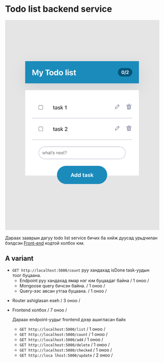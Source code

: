 # Todo list backend service

![todo-front](./todo-front.png)

Дараах зааврын дагуу todo list service бичих ба хийж дуусад урьдчилан бэлдсэн [Front-end](../front-end/) кодтой холбох юм.

## A variant

<!-- - `GET http://localhost:5000` руу хандахад ‘Todo list backend’ гэж буцаах. / 1 оноо /
- `GET http://localhost:5000/test` руу хандахад ‘This is test endpoint’ гэж буцаах. / 1 оноо /
- Mongodb-тэй холбох terminal дээр `Successfully connected mongodb` гэж харуулах / 5 оноо / -->
<!-- - Task schema үүсгэх
  - text : string / 1 оноо /
  - isDone : boolean, default: false / 1 оноо /
  - createdDate: date / 1 оноо / -->
<!-- - `GET http://localhost:5000/list` руу хандахад list-ийг array болгож буцаана.
  - Endpoint руу хандахад ямар нэг юм буцаадаг байна. / 1 оноо /
  - Mongoose query бичсэн байна. / 1 оноо /
  - Query-ээс авсан утгаа буцаана. / 1 оноо / -->
- `GET http://localhost:5000/count` руу хандахад isDone task-уудын тоог буцаана.
  - Endpoint руу хандахад ямар нэг юм буцаадаг байна / 1 оноо /
  - Mongoose query бичсэн байна. / 1 оноо /
  - Query-ээс авсан утгаа буцаана. / 1 оноо /
<!-- - `POST http://localhost:5000/add` руу post хүсэлт тавьж task нэмнэ.
  - Endpoint руу хандахад ямар нэг юм буцаадаг байна. / 1 оноо /
  - Mongoose query бичсэн байна. / 1 оноо /
  - Query-ээс авсан утгаа буцаана. / 1 оноо / -->
<!-- - `DELETE http://localhost:5000/delete` руу delete хүсэлтээр task устгана. Header дээр id дамжуулна.
  - Endpoint руу хандахад ямар нэг юм буцаадаг байна. / 1 оноо /
  - Mongoose query бичсэн байна. / 1 оноо /
  - Query-ээс авсан утгаа буцаана. / 1 оноо / -->
<!-- - `PATCH http://localhost:5000/update` руу patch хүсэлт явуулж text-ээ засна.
  - Endpoint руу хандахад ямар нэг юм буцаадаг байна. / 1 оноо /
  - Mongoose query бичсэн байна. / 1 оноо /
  - Query-ээс авсан утгаа буцаана. / 1 оноо / -->
<!-- - `PATCH http://localhost:5000/checked` руу хүсэлт явуулж isDone утгыг солино.
  - Endpoint руу хандахад ямар нэг юм буцаадаг байна / 1 оноо /
  - Mongoose query бичсэн байна. / 1 оноо /
  - Query-ээс авсан утгаа буцаана. / 1 оноо / -->
- Router ashiglasan eseh / 3 оноо /
- Frontend холбох / 7 оноо /
    
  Дараах endpoint-уудыг frontend дээр ашигласан байх
  
  - `GET http://localhost:5000/list` / 1 оноо /
  - `GET http://localhost:5000/count` / 1 оноо / 
  - `GET http://localhost:5000/add` / 1 оноо /
  - `GET http://localhost:5000/delete` / 1 оноо / 
  - `GET http://localhost:5000/checked` / 1 оноо / 
  - `GET http://loca lhost:5000/update`  / 2 оноо /
